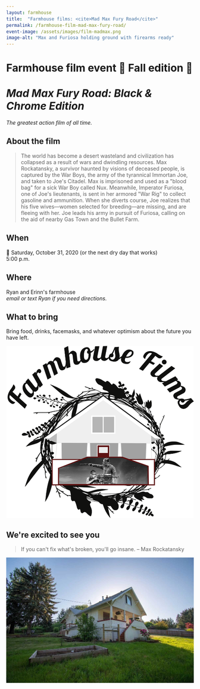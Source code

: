 ```yaml
---
layout: farmhouse
title:  "Farmhouse films: <cite>Mad Max Fury Road</cite>"
permalink: /farmhouse-film-mad-max-fury-road/
event-image: /assets/images/film-madmax.png
image-alt: "Max and Furiosa holding ground with firearms ready"
---
```


<h1>Farmhouse film event 🍁 Fall edition 🍁<br><br><cite>Mad Max Fury Road: Black & Chrome Edition</cite></h1>


_The greatest action film of all time._

## About the film

> The world has become a desert wasteland and civilization has collapsed as a result of wars and dwindling resources. Max Rockatansky, a survivor haunted by visions of deceased people, is captured by the War Boys, the army of the tyrannical Immortan Joe, and taken to Joe's Citadel. Max is imprisoned and used as a "blood bag" for a sick War Boy called Nux. Meanwhile, Imperator Furiosa, one of Joe's lieutenants, is sent in her armored "War Rig" to collect gasoline and ammunition. When she diverts course, Joe realizes that his five wives—women selected for breeding—are missing, and are fleeing with her. Joe leads his army in pursuit of Furiosa, calling on the aid of nearby Gas Town and the Bullet Farm. 

## When

🎃 Saturday, October 31, 2020 (or the next dry day that works)<br>
5:00 p.m.

## Where
Ryan and Erinn's farmhouse
<br><em>email or text Ryan if you need directions.</em>

## What to bring
Bring food, drinks, facemasks, and whatever optimism about the future you have left.

![The farmhouse logo, a botanical theme, with a black and white man with color background and rain](/assets/images/the-farmhouse-invite-film-mad-max.png)

## We're excited to see you

> If you can't fix what's broken, you'll go insane. – Max Rockatansky


![The Farmhouse in the gloaming](/assets/images/farmhouse.jpg)